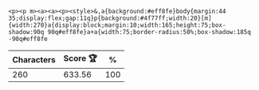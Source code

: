 `<p><p m><a><a><p><style>&,a{background:#eff8fe}body{margin:44 35;display:flex;gap:11q}p{background:#4f77ff;width:20}[m]{width:270}a{display:block;margin:10;width:165;height:75;box-shadow:90q 90q#eff8fe}a+a{width:75;border-radius:50%;box-shadow:185q -90q#eff8fe`

| Characters | Score 🏆 | %   |
| ---------- | -------- | --- |
| 260        | 633.56   | 100 |
